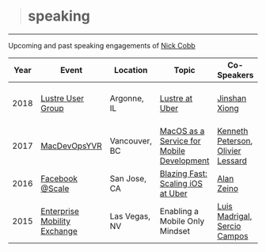 ># speaking
-----
Upcoming and past speaking engagements of [Nick Cobb](https://www.linkedin.com/in/loyaltyarm/)

Year | Event | Location | Topic | Co-Speakers | Representing |
----- | ----- | ----- | ----- | ----- | ----- |
2018 | [Lustre User Group](http://opensfs.org/events/lug-2018/) | Argonne, IL | [Lustre at Uber](http://cdn.opensfs.org/wp-content/uploads/2018/04/Cobb-Lustre_at_Uber_LUG_2018.pdf) | [Jinshan Xiong](https://www.linkedin.com/in/jinshan-xiong-b64b5620) | [Uber Advanced Technologies Group](https://www.uber.com/info/atg/) | 
2017 | [MacDevOpsYVR](https://macdevops.ca) | Vancouver, BC | [MacOS as a Service for Mobile Development](https://www.youtube.com/watch?v=gjbwu8Iu3Xs&list=PLOpBG-mD9ZjHdx6_yF4y8IR6eGDWgkJr9&index=15&t=2s) | [Kenneth Peterson](https://www.linkedin.com/in/kenneth-peterson-06a80a56/), [Olivier Lessard](https://www.linkedin.com/in/olivier-lessard-96855235/) | [Uber](https://www.uber.com/) |
2016 | [Facebook @Scale](https://atscaleconference.com) | San Jose, CA | [Blazing Fast: Scaling iOS at Uber](https://atscaleconference.com/videos/blazing-fast-scaling-ios-at-uber/) | [Alan Zeino](https://www.linkedin.com/in/alan-zeino-45568935/) | [Uber](https://www.uber.com/) |
2015 | [Enterprise Mobility Exchange](https://www.enterprisemobilityexchange.com) | Las Vegas, NV | Enabling a Mobile Only Mindset | [Luis Madrigal](https://www.linkedin.com/in/luismadrigal/), [Sercio Campos](https://www.linkedin.com/in/sercio-campos-03444b6/) | n/a |